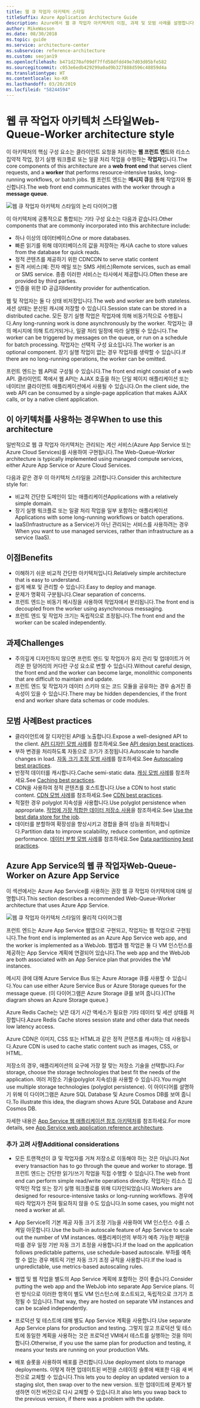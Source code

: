 ```yaml
---
title: 웹 큐 작업자 아키텍처 스타일
titleSuffix: Azure Application Architecture Guide
description: Azure에서 웹 큐 작업자 아키텍처의 이점, 과제 및 모범 사례를 설명합니다.
author: MikeWasson
ms.date: 08/30/2018
ms.topic: guide
ms.service: architecture-center
ms.subservice: reference-architecture
ms.custom: seojan19
ms.openlocfilehash: b471d270af09df7ffd58dfdd49e7d03d05bfe582
ms.sourcegitcommit: c053e6edb429299a0ad9b327888d596c48859d4a
ms.translationtype: HT
ms.contentlocale: ko-KR
ms.lasthandoff: 03/20/2019
ms.locfileid: "58244594"
---
```

# <a name="web-queue-worker-architecture-style"></a><span data-ttu-id="e1d54-103">웹 큐 작업자 아키텍처 스타일</span><span class="sxs-lookup"><span data-stu-id="e1d54-103">Web-Queue-Worker architecture style</span></span>

<span data-ttu-id="e1d54-104">이 아키텍처의 핵심 구성 요소는 클라이언트 요청을 처리하는 **웹 프런트 엔드**와 리소스 집약적 작업, 장기 실행 워크플로 또는 일괄 처리 작업을 수행하는 **작업자**입니다.</span><span class="sxs-lookup"><span data-stu-id="e1d54-104">The core components of this architecture are a **web front end** that serves client requests, and a **worker** that performs resource-intensive tasks, long-running workflows, or batch jobs.</span></span>  <span data-ttu-id="e1d54-105">웹 프런트 엔드는 **메시지 큐**를 통해 작업자와 통신합니다.</span><span class="sxs-lookup"><span data-stu-id="e1d54-105">The web front end communicates with the worker through a **message queue**.</span></span>

![웹 큐 작업자 아키텍처 스타일의 논리 다이어그램](./images/web-queue-worker-logical.svg)

<span data-ttu-id="e1d54-107">이 아키텍처에 공통적으로 통합되는 기타 구성 요소는 다음과 같습니다.</span><span class="sxs-lookup"><span data-stu-id="e1d54-107">Other components that are commonly incorporated into this architecture include:</span></span>

- <span data-ttu-id="e1d54-108">하나 이상의 데이터베이스</span><span class="sxs-lookup"><span data-stu-id="e1d54-108">One or more databases.</span></span>
- <span data-ttu-id="e1d54-109">빠른 읽기를 위해 데이터베이스의 값을 저장하는 캐시</span><span class="sxs-lookup"><span data-stu-id="e1d54-109">A cache to store values from the database for quick reads.</span></span>
- <span data-ttu-id="e1d54-110">정적 콘텐츠를 제공하기 위한 CDN</span><span class="sxs-lookup"><span data-stu-id="e1d54-110">CDN to serve static content</span></span>
- <span data-ttu-id="e1d54-111">원격 서비스(예: 전자 메일 또는 SMS 서비스)</span><span class="sxs-lookup"><span data-stu-id="e1d54-111">Remote services, such as email or SMS service.</span></span> <span data-ttu-id="e1d54-112">종종 이러한 서비스는 타사에서 제공합니다.</span><span class="sxs-lookup"><span data-stu-id="e1d54-112">Often these are provided by third parties.</span></span>
- <span data-ttu-id="e1d54-113">인증을 위한 ID 공급자</span><span class="sxs-lookup"><span data-stu-id="e1d54-113">Identity provider for authentication.</span></span>

<span data-ttu-id="e1d54-114">웹 및 작업자는 둘 다 상태 비저장입니다.</span><span class="sxs-lookup"><span data-stu-id="e1d54-114">The web and worker are both stateless.</span></span> <span data-ttu-id="e1d54-115">세션 상태는 분산된 캐시에 저장할 수 있습니다.</span><span class="sxs-lookup"><span data-stu-id="e1d54-115">Session state can be stored in a distributed cache.</span></span> <span data-ttu-id="e1d54-116">모든 장기 실행 작업은 작업자에 의해 비동기적으로 수행됩니다.</span><span class="sxs-lookup"><span data-stu-id="e1d54-116">Any long-running work is done asynchronously by the worker.</span></span> <span data-ttu-id="e1d54-117">작업자는 큐의 메시지에 의해 트리거되거나, 일괄 처리 일정에 따라 실행될 수 있습니다.</span><span class="sxs-lookup"><span data-stu-id="e1d54-117">The worker can be triggered by messages on the queue, or run on a schedule for batch processing.</span></span> <span data-ttu-id="e1d54-118">작업자는 선택적 구성 요소입니다.</span><span class="sxs-lookup"><span data-stu-id="e1d54-118">The worker is an optional component.</span></span> <span data-ttu-id="e1d54-119">장기 실행 작업이 없는 경우 작업자를 생략할 수 있습니다.</span><span class="sxs-lookup"><span data-stu-id="e1d54-119">If there are no long-running operations, the worker can be omitted.</span></span>

<span data-ttu-id="e1d54-120">프런트 엔드는 웹 API로 구성될 수 있습니다.</span><span class="sxs-lookup"><span data-stu-id="e1d54-120">The front end might consist of a web API.</span></span> <span data-ttu-id="e1d54-121">클라이언트 쪽에서 웹 API는 AJAX 호출을 하는 단일 페이지 애플리케이션 또는 네이티브 클라이언트 애플리케이션에서 사용될 수 있습니다.</span><span class="sxs-lookup"><span data-stu-id="e1d54-121">On the client side, the web API can be consumed by a single-page application that makes AJAX calls, or by a native client application.</span></span>

## <a name="when-to-use-this-architecture"></a><span data-ttu-id="e1d54-122">이 아키텍처를 사용하는 경우</span><span class="sxs-lookup"><span data-stu-id="e1d54-122">When to use this architecture</span></span>

<span data-ttu-id="e1d54-123">일반적으로 웹 큐 작업자 아키텍처는 관리되는 계산 서비스(Azure App Service 또는 Azure Cloud Services)를 사용하여 구현됩니다.</span><span class="sxs-lookup"><span data-stu-id="e1d54-123">The Web-Queue-Worker architecture is typically implemented using managed compute services, either Azure App Service or Azure Cloud Services.</span></span>

<span data-ttu-id="e1d54-124">다음과 같은 경우 이 아키텍처 스타일을 고려합니다.</span><span class="sxs-lookup"><span data-stu-id="e1d54-124">Consider this architecture style for:</span></span>

- <span data-ttu-id="e1d54-125">비교적 간단한 도메인이 있는 애플리케이션</span><span class="sxs-lookup"><span data-stu-id="e1d54-125">Applications with a relatively simple domain.</span></span>
- <span data-ttu-id="e1d54-126">장기 실행 워크플로 또는 일괄 처리 작업을 일부 포함하는 애플리케이션</span><span class="sxs-lookup"><span data-stu-id="e1d54-126">Applications with some long-running workflows or batch operations.</span></span>
- <span data-ttu-id="e1d54-127">IaaS(Infrastructure as a Service)가 아닌 관리되는 서비스를 사용하려는 경우</span><span class="sxs-lookup"><span data-stu-id="e1d54-127">When you want to use managed services, rather than infrastructure as a service (IaaS).</span></span>

## <a name="benefits"></a><span data-ttu-id="e1d54-128">이점</span><span class="sxs-lookup"><span data-stu-id="e1d54-128">Benefits</span></span>

- <span data-ttu-id="e1d54-129">이해하기 쉬운 비교적 간단한 아키텍처입니다.</span><span class="sxs-lookup"><span data-stu-id="e1d54-129">Relatively simple architecture that is easy to understand.</span></span>
- <span data-ttu-id="e1d54-130">쉽게 배포 및 관리할 수 있습니다.</span><span class="sxs-lookup"><span data-stu-id="e1d54-130">Easy to deploy and manage.</span></span>
- <span data-ttu-id="e1d54-131">문제가 명확히 구분됩니다.</span><span class="sxs-lookup"><span data-stu-id="e1d54-131">Clear separation of concerns.</span></span>
- <span data-ttu-id="e1d54-132">프런트 엔드는 비동기 메시징을 사용하여 작업자에서 분리됩니다.</span><span class="sxs-lookup"><span data-stu-id="e1d54-132">The front end is decoupled from the worker using asynchronous messaging.</span></span>
- <span data-ttu-id="e1d54-133">프런트 엔드 및 작업자 크기는 독립적으로 조정됩니다.</span><span class="sxs-lookup"><span data-stu-id="e1d54-133">The front end and the worker can be scaled independently.</span></span>

## <a name="challenges"></a><span data-ttu-id="e1d54-134">과제</span><span class="sxs-lookup"><span data-stu-id="e1d54-134">Challenges</span></span>

- <span data-ttu-id="e1d54-135">주의깊게 디자인하지 않으면 프런트 엔드 및 작업자가 유지 관리 및 업데이트가 어려운 한 덩어리의 커다란 구성 요소로 변할 수 있습니다.</span><span class="sxs-lookup"><span data-stu-id="e1d54-135">Without careful design, the front end and the worker can become large, monolithic components that are difficult to maintain and update.</span></span>
- <span data-ttu-id="e1d54-136">프런트 엔드 및 작업자가 데이터 스키마 또는 코드 모듈을 공유하는 경우 숨겨진 종속성이 있을 수 있습니다.</span><span class="sxs-lookup"><span data-stu-id="e1d54-136">There may be hidden dependencies, if the front end and worker share data schemas or code modules.</span></span>

## <a name="best-practices"></a><span data-ttu-id="e1d54-137">모범 사례</span><span class="sxs-lookup"><span data-stu-id="e1d54-137">Best practices</span></span>

- <span data-ttu-id="e1d54-138">클라이언트에 잘 디자인된 API를 노출합니다.</span><span class="sxs-lookup"><span data-stu-id="e1d54-138">Expose a well-designed API to the client.</span></span> <span data-ttu-id="e1d54-139">[API 디자인 모범 사례][api-design]를 참조하세요.</span><span class="sxs-lookup"><span data-stu-id="e1d54-139">See [API design best practices][api-design].</span></span>
- <span data-ttu-id="e1d54-140">부하 변경을 처리하도록 자동으로 크기가 조정됩니다.</span><span class="sxs-lookup"><span data-stu-id="e1d54-140">Autoscale to handle changes in load.</span></span> <span data-ttu-id="e1d54-141">[자동 크기 조정 모범 사례][autoscaling]를 참조하세요.</span><span class="sxs-lookup"><span data-stu-id="e1d54-141">See [Autoscaling best practices][autoscaling].</span></span>
- <span data-ttu-id="e1d54-142">반정적 데이터를 캐시합니다.</span><span class="sxs-lookup"><span data-stu-id="e1d54-142">Cache semi-static data.</span></span> <span data-ttu-id="e1d54-143">[캐싱 모범 사례][caching]를 참조하세요.</span><span class="sxs-lookup"><span data-stu-id="e1d54-143">See [Caching best practices][caching].</span></span>
- <span data-ttu-id="e1d54-144">CDN을 사용하여 정적 콘텐츠를 호스트합니다.</span><span class="sxs-lookup"><span data-stu-id="e1d54-144">Use a CDN to host static content.</span></span> <span data-ttu-id="e1d54-145">[CDN 모범 사례][cdn]를 참조하세요.</span><span class="sxs-lookup"><span data-stu-id="e1d54-145">See [CDN best practices][cdn].</span></span>
- <span data-ttu-id="e1d54-146">적절한 경우 polyglot 지속성을 사용합니다.</span><span class="sxs-lookup"><span data-stu-id="e1d54-146">Use polyglot persistence when appropriate.</span></span> <span data-ttu-id="e1d54-147">[작업에 가장 적합한 데이터 저장소 사용][polyglot]을 참조하세요.</span><span class="sxs-lookup"><span data-stu-id="e1d54-147">See [Use the best data store for the job][polyglot].</span></span>
- <span data-ttu-id="e1d54-148">데이터를 분할하여 확장성을 향상시키고 경합을 줄여 성능을 최적화합니다.</span><span class="sxs-lookup"><span data-stu-id="e1d54-148">Partition data to improve scalability, reduce contention, and optimize performance.</span></span> <span data-ttu-id="e1d54-149">[데이터 분할 모범 사례][data-partition]를 참조하세요.</span><span class="sxs-lookup"><span data-stu-id="e1d54-149">See [Data partitioning best practices][data-partition].</span></span>

## <a name="web-queue-worker-on-azure-app-service"></a><span data-ttu-id="e1d54-150">Azure App Service의 웹 큐 작업자</span><span class="sxs-lookup"><span data-stu-id="e1d54-150">Web-Queue-Worker on Azure App Service</span></span>

<span data-ttu-id="e1d54-151">이 섹션에서는 Azure App Service를 사용하는 권장 웹 큐 작업자 아키텍처에 대해 설명합니다.</span><span class="sxs-lookup"><span data-stu-id="e1d54-151">This section describes a recommended Web-Queue-Worker architecture that uses Azure App Service.</span></span>

![웹 큐 작업자 아키텍처 스타일의 물리적 다이어그램](./images/web-queue-worker-physical.png)

<span data-ttu-id="e1d54-153">프런트 엔드는 Azure App Service 웹앱으로 구현되고, 작업자는 웹 작업으로 구현됩니다.</span><span class="sxs-lookup"><span data-stu-id="e1d54-153">The front end is implemented as an Azure App Service web app, and the worker is implemented as a WebJob.</span></span> <span data-ttu-id="e1d54-154">웹앱과 웹 작업은 둘 다 VM 인스턴스를 제공하는 App Service 계획에 연결되어 있습니다.</span><span class="sxs-lookup"><span data-stu-id="e1d54-154">The web app and the WebJob are both associated with an App Service plan that provides the VM instances.</span></span>

<span data-ttu-id="e1d54-155">메시지 큐에 대해 Azure Service Bus 또는 Azure Atorage 큐를 사용할 수 있습니다.</span><span class="sxs-lookup"><span data-stu-id="e1d54-155">You can use either Azure Service Bus or Azure Storage queues for the message queue.</span></span> <span data-ttu-id="e1d54-156">(이 다이어그램은 Azure Storage 큐를 보여 줍니다.)</span><span class="sxs-lookup"><span data-stu-id="e1d54-156">(The diagram shows an Azure Storage queue.)</span></span>

<span data-ttu-id="e1d54-157">Azure Redis Cache는 낮은 대기 시간 액세스가 필요한 기타 데이터 및 세션 상태를 저장합니다.</span><span class="sxs-lookup"><span data-stu-id="e1d54-157">Azure Redis Cache stores session state and other data that needs low latency access.</span></span>

<span data-ttu-id="e1d54-158">Azure CDN은 이미지, CSS 또는 HTML과 같은 정적 콘텐츠를 캐시하는 데 사용됩니다.</span><span class="sxs-lookup"><span data-stu-id="e1d54-158">Azure CDN is used to cache static content such as images, CSS, or HTML.</span></span>

<span data-ttu-id="e1d54-159">저장소의 경우, 애플리케이션의 요구에 가장 잘 맞는 저장소 기술을 선택합니다.</span><span class="sxs-lookup"><span data-stu-id="e1d54-159">For storage, choose the storage technologies that best fit the needs of the application.</span></span> <span data-ttu-id="e1d54-160">여러 저장소 기술(polyglot 지속성)을 사용할 수 있습니다.</span><span class="sxs-lookup"><span data-stu-id="e1d54-160">You might use multiple storage technologies (polyglot persistence).</span></span> <span data-ttu-id="e1d54-161">이 아이디어를 설명하기 위해 이 다이어그램은 Azure SQL Database 및 Azure Cosmos DB를 보여 줍니다.</span><span class="sxs-lookup"><span data-stu-id="e1d54-161">To illustrate this idea, the diagram shows Azure SQL Database and Azure Cosmos DB.</span></span>

<span data-ttu-id="e1d54-162">자세한 내용은 [App Service 웹 애플리케이션 참조 아키텍처][scalable-web-app]를 참조하세요.</span><span class="sxs-lookup"><span data-stu-id="e1d54-162">For more details, see [App Service web application reference architecture][scalable-web-app].</span></span>

### <a name="additional-considerations"></a><span data-ttu-id="e1d54-163">추가 고려 사항</span><span class="sxs-lookup"><span data-stu-id="e1d54-163">Additional considerations</span></span>

- <span data-ttu-id="e1d54-164">모든 트랜잭션이 큐 및 작업자를 거쳐 저장소로 이동해야 하는 것은 아닙니다.</span><span class="sxs-lookup"><span data-stu-id="e1d54-164">Not every transaction has to go through the queue and worker to storage.</span></span> <span data-ttu-id="e1d54-165">웹 프런트 엔드는 간단한 읽기/쓰기 작업을 직접 수행할 수 있습니다.</span><span class="sxs-lookup"><span data-stu-id="e1d54-165">The web front end can perform simple read/write operations directly.</span></span> <span data-ttu-id="e1d54-166">작업자는 리소스 집약적인 작업 또는 장기 실행 워크플로를 위해 디자인되었습니다.</span><span class="sxs-lookup"><span data-stu-id="e1d54-166">Workers are designed for resource-intensive tasks or long-running workflows.</span></span> <span data-ttu-id="e1d54-167">경우에 따라 작업자가 전혀 필요하지 않을 수도 있습니다.</span><span class="sxs-lookup"><span data-stu-id="e1d54-167">In some cases, you might not need a worker at all.</span></span>

- <span data-ttu-id="e1d54-168">App Service의 기본 제공 자동 크기 조정 기능을 사용하여 VM 인스턴스 수를 스케일 아웃합니다.</span><span class="sxs-lookup"><span data-stu-id="e1d54-168">Use the built-in autoscale feature of App Service to scale out the number of VM instances.</span></span> <span data-ttu-id="e1d54-169">애플리케이션의 부하가 예측 가능한 패턴을 따를 경우 일정 기반 자동 크기 조정을 사용합니다.</span><span class="sxs-lookup"><span data-stu-id="e1d54-169">If the load on the application follows predictable patterns, use schedule-based autoscale.</span></span> <span data-ttu-id="e1d54-170">부하를 예측할 수 없는 경우 메트릭 기반 자동 크기 조정 규칙을 사용합니다.</span><span class="sxs-lookup"><span data-stu-id="e1d54-170">If the load is unpredictable, use metrics-based autoscaling rules.</span></span>

- <span data-ttu-id="e1d54-171">웹앱 및 웹 작업을 별도의 App Service 계획에 포함하는 것이 좋습니다.</span><span class="sxs-lookup"><span data-stu-id="e1d54-171">Consider putting the web app and the WebJob into separate App Service plans.</span></span> <span data-ttu-id="e1d54-172">이런 방식으로 이러한 항목이 별도 VM 인스턴스에 호스트되고, 독립적으로 크기가 조정될 수 있습니다.</span><span class="sxs-lookup"><span data-stu-id="e1d54-172">That way, they are hosted on separate VM instances and can be scaled independently.</span></span>

- <span data-ttu-id="e1d54-173">프로덕션 및 테스트에 대해 별도 App Service 계획을 사용합니다.</span><span class="sxs-lookup"><span data-stu-id="e1d54-173">Use separate App Service plans for production and testing.</span></span> <span data-ttu-id="e1d54-174">그렇지 않고 프로덕션 및 테스트에 동일한 계획을 사용하는 것은 프로덕션 VM에서 테스트를 실행하는 것을 의미합니다.</span><span class="sxs-lookup"><span data-stu-id="e1d54-174">Otherwise, if you use the same plan for production and testing, it means your tests are running on your production VMs.</span></span>

- <span data-ttu-id="e1d54-175">배포 슬롯을 사용하여 배포를 관리합니다.</span><span class="sxs-lookup"><span data-stu-id="e1d54-175">Use deployment slots to manage deployments.</span></span> <span data-ttu-id="e1d54-176">이렇게 하면 업데이트된 버전을 스테이징 슬롯에 배포한 다음 새 버전으로 교체할 수 있습니다.</span><span class="sxs-lookup"><span data-stu-id="e1d54-176">This lets you to deploy an updated version to a staging slot, then swap over to the new version.</span></span> <span data-ttu-id="e1d54-177">또한 업데이트에 문제가 발생하면 이전 버전으로 다시 교체할 수 있습니다.</span><span class="sxs-lookup"><span data-stu-id="e1d54-177">It also lets you swap back to the previous version, if there was a problem with the update.</span></span>

<!-- links -->

[api-design]: ../../best-practices/api-design.md
[autoscaling]: ../../best-practices/auto-scaling.md
[caching]: ../../best-practices/caching.md
[cdn]: ../../best-practices/cdn.md
[data-partition]: ../../best-practices/data-partitioning.md
[polyglot]: ../design-principles/use-the-best-data-store.md
[scalable-web-app]: ../../reference-architectures/app-service-web-app/scalable-web-app.md